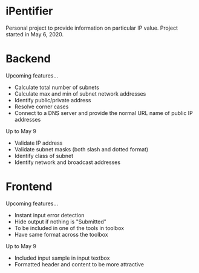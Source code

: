 # iPentifier
Personal project to provide information on particular IP value. Project started in May 6, 2020.

# Backend
Upcoming features...
- Calculate total number of subnets
- Calculate max and min of subnet network addresses
- Identify public/private address
- Resolve corner cases
- Connect to a DNS server and provide the normal URL name of public IP addresses

Up to May 9
- Validate IP address
- Validate subnet masks (both slash and dotted format)
- Identify class of subnet
- Identify network and broadcast addresses

# Frontend
Upcoming features...
- Instant input error detection
- Hide output if nothing is "Submitted"
- To be included in one of the tools in toolbox
- Have same format across the toolbox

Up to May 9
- Included input sample in input textbox
- Formatted header and content to be more attractive
